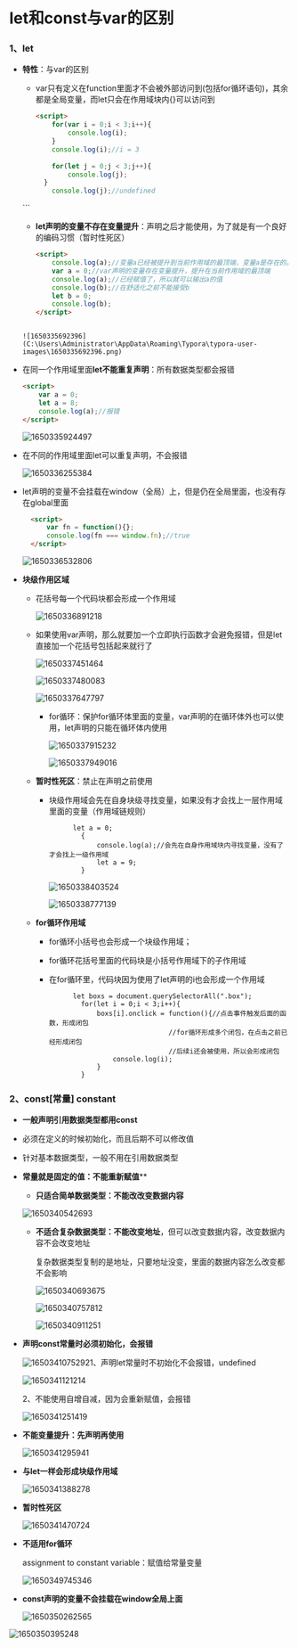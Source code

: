 # let和const与var的区别

### 1、let

* **特性**：与var的区别

  * var只有定义在function里面才不会被外部访问到(包括for循环语句)，其余都是全局变量，而let只会在作用域块内{}可以访问到

    ```html
    <script>
        for(var i = 0;i < 3;i++){
            console.log(i);
        }
        console.log(i);//i = 3
        
        for(let j = 0;j < 3;j++){
            console.log(j);
      }
        console.log(j);//undefined
  </script>
    ```

  * **let声明的变量不存在变量提升**：声明之后才能使用，为了就是有一个良好的编码习惯（暂时性死区）

    ```html
    <script>
        console.log(a);//变量a已经被提升到当前作用域的最顶端，变量a是存在的。但是没有赋值，所							以就是undefined
        var a = 0;//var声明的变量存在变量提升，提升在当前作用域的最顶端
        console.log(a);//已经赋值了，所以就可以输出a的值
        console.log(b);//在舒适化之前不能接受b
        let b = 0;
        console.log(b);
    </script>
  ```
  
  ![1650335692396](C:\Users\Administrator\AppData\Roaming\Typora\typora-user-images\1650335692396.png)
  
* 在同一个作用域里面**let不能重复声明**：所有数据类型都会报错
  
    ```html
    <script>
        var a = 0;
        let a = 8;
        console.log(a);//报错
    </script>
  ```
    
  ![1650335924497](C:\Users\Administrator\AppData\Roaming\Typora\typora-user-images\1650335924497.png)
  
* 在不同的作用域里面let可以重复声明，不会报错
  
  ![1650336255384](C:\Users\Administrator\AppData\Roaming\Typora\typora-user-images\1650336255384.png)
  
* let声明的变量不会挂载在window（全局）上，但是仍在全局里面，也没有存在global里面
  
  ```html
    <script>
        var fn = function(){};
        console.log(fn === window.fn);//true
    </script>
    ```
  
  ![1650336532806](C:\Users\Administrator\AppData\Roaming\Typora\typora-user-images\1650336532806.png)
  
* **块级作用区域**
  
  * 花括号每一个代码块都会形成一个作用域
  
    ![1650336891218](C:\Users\Administrator\AppData\Roaming\Typora\typora-user-images\1650336891218.png)
  
  * 如果使用var声明，那么就要加一个立即执行函数才会避免报错，但是let直接加一个花括号包括起来就行了
  
    ![1650337451464](C:\Users\Administrator\AppData\Roaming\Typora\typora-user-images\1650337451464.png)
  
    ![1650337480083](C:\Users\Administrator\AppData\Roaming\Typora\typora-user-images\1650337480083.png)
  
      ![1650337647797](C:\Users\Administrator\AppData\Roaming\Typora\typora-user-images\1650337647797.png)
  
    * for循环：保护for循环体里面的变量，var声明的在循环体外也可以使用，let声明的只能在循环体内使用
  
      ![1650337915232](C:\Users\Administrator\AppData\Roaming\Typora\typora-user-images\1650337915232.png)
  
      ![1650337949016](C:\Users\Administrator\AppData\Roaming\Typora\typora-user-images\1650337949016.png)
  
  * **暂时性死区**：禁止在声明之前使用
  
    * 块级作用域会先在自身块级寻找变量，如果没有才会找上一层作用域里面的变量（作用域链规则）
  
      ```
      		let a = 0;
              {
                  console.log(a);//会先在自身作用域块内寻找变量，没有了才会找上一级作用域
                  let a = 9;
              }
      ```
  
      ![1650338403524](C:\Users\Administrator\AppData\Roaming\Typora\typora-user-images\1650338403524.png)
  
      ![1650338777139](C:\Users\Administrator\AppData\Roaming\Typora\typora-user-images\1650338777139.png)
  
  * **for循环作用域**
  
    * for循环小括号也会形成一个块级作用域；
  
    * for循环花括号里面的代码块是小括号作用域下的子作用域
  
    * 在for循环里，代码块因为使用了let声明的i也会形成一个作用域
  
      ```
      		let boxs = document.querySelectorAll(".box");
              for(let i = 0;i < 3;i++){
                  boxs[i].onclick = function(){//点击事件触发后面的函数，形成闭包
                  					//for循环形成多个闭包，在点击之前已经形成闭包
                  					//后续i还会被使用，所以会形成闭包
                      console.log(i);
                  }
              }
      ```

### 2、const[常量]   constant

* **一般声明引用数据类型都用const**

* 必须在定义的时候初始化，而且后期不可以修改值

* 针对基本数据类型，一般不用在引用数据类型

* **常量就是固定的值：不能重新赋值****

  * **只适合简单数据类型：不能改改变数据内容**

  ![1650340542693](C:\Users\Administrator\AppData\Roaming\Typora\typora-user-images\1650340542693.png)

  * **不适合复杂数据类型：不能改变地址**，但可以改变数据内容，改变数据内容不会改变地址

    复杂数据类型复制的是地址，只要地址没变，里面的数据内容怎么改变都不会影响

    ![1650340693675](C:\Users\Administrator\AppData\Roaming\Typora\typora-user-images\1650340693675.png)

    ![1650340757812](C:\Users\Administrator\AppData\Roaming\Typora\typora-user-images\1650340757812.png)

    ![1650340911251](C:\Users\Administrator\AppData\Roaming\Typora\typora-user-images\1650340911251.png)

* **声明const常量时必须初始化，会报错**

  ![1650341075292](C:\Users\Administrator\AppData\Roaming\Typora\typora-user-images\1650341075292.png)1、声明let常量时不初始化不会报错，undefined

  ![1650341121214](C:\Users\Administrator\AppData\Roaming\Typora\typora-user-images\1650341121214.png)

  2、不能使用自增自减，因为会重新赋值，会报错

  ![1650341251419](C:\Users\Administrator\AppData\Roaming\Typora\typora-user-images\1650341251419.png)

* **不能变量提升：先声明再使用**

  ![1650341295941](C:\Users\Administrator\AppData\Roaming\Typora\typora-user-images\1650341295941.png)

* **与let一样会形成块级作用域**

  ![1650341388278](C:\Users\Administrator\AppData\Roaming\Typora\typora-user-images\1650341388278.png)

* **暂时性死区**

  ![1650341470724](C:\Users\Administrator\AppData\Roaming\Typora\typora-user-images\1650341470724.png)

* **不适用for循环**

  assignment to constant variable：赋值给常量变量

  ![1650349745346](C:\Users\Administrator\AppData\Roaming\Typora\typora-user-images\1650349745346.png)

* **const声明的变量不会挂载在window全局上面**

  ![1650350262565](C:\Users\Administrator\AppData\Roaming\Typora\typora-user-images\1650350262565.png)

![1650350395248](C:\Users\Administrator\AppData\Roaming\Typora\typora-user-images\1650350395248.png)